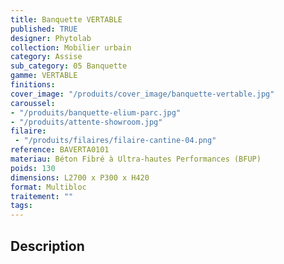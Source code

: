 ```yaml
---
title: Banquette VERTABLE 
published: TRUE
designer: Phytolab
collection: Mobilier urbain
category: Assise
sub_category: 05 Banquette
gamme: VERTABLE
finitions: 
cover_image: "/produits/cover_image/banquette-vertable.jpg"
caroussel: 
- "/produits/banquette-elium-parc.jpg"
- "/produits/attente-showroom.jpg"
filaire: 
 - "/produits/filaires/filaire-cantine-04.png"
reference: BAVERTA0101
materiau: Béton Fibré à Ultra-hautes Performances (BFUP)
poids: 130
dimensions: L2700 x P300 x H420 
format: Multibloc
traitement: ""
tags: 
---
```


## Description

